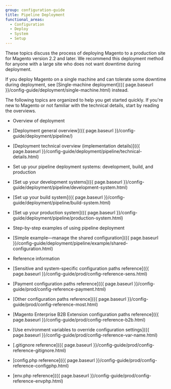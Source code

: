 ```yaml
---
group: configuration-guide
title: Pipeline Deployment
functional_areas:
  - Configuration
  - Deploy
  - System
  - Setup
---
```


These topics discuss the process of deploying Magento to a production site for Magento version 2.2 and later. We recommend this deployment method for anyone with a large site who does not want downtime during deployment.

If you deploy Magento on a single machine and can tolerate some downtime during deployment, see [Single-machine deployment]({{ page.baseurl }}/config-guide/deployment/single-machine.html) instead.

The following topics are organized to help you get started quickly. If you're new to Magento or not familiar with the technical details, start by reading the overviews.

* Overview of deployment

 * [Deployment general overview]({{ page.baseurl }}/config-guide/deployment/pipeline/)
 * [Deployment technical overview (implementation details)]({{ page.baseurl }}/config-guide/deployment/pipeline/technical-details.html)

* Set up your pipeline deployment systems: development, build, and production

 * [Set up your development systems]({{ page.baseurl }}/config-guide/deployment/pipeline/development-system.html)
 * [Set up your build system]({{ page.baseurl }}/config-guide/deployment/pipeline/build-system.html)
 * [Set up your production system]({{ page.baseurl }}/config-guide/deployment/pipeline/production-system.html)

* Step-by-step examples of using pipeline deployment

 * [Simple example&mdash;manage the shared configuration]({{ page.baseurl }}/config-guide/deployment/pipeline/example/shared-configuration.html)

* Reference information

 * [Sensitive and system-specific configuration paths reference]({{ page.baseurl }}/config-guide/prod/config-reference-sens.html)
 * [Payment configuration paths reference]({{ page.baseurl }}/config-guide/prod/config-reference-payment.html)
 * [Other configuration paths reference]({{ page.baseurl }}/config-guide/prod/config-reference-most.html)
 * [Magento Enterprise B2B Extension configuration paths reference]({{ page.baseurl }}/config-guide/prod/config-reference-b2b.html)
 * [Use environment variables to override configuration settings]({{ page.baseurl }}/config-guide/prod/config-reference-var-name.html)
 * [.gitignore reference]({{ page.baseurl }}/config-guide/prod/config-reference-gitignore.html)
 * [config.php reference]({{ page.baseurl }}/config-guide/prod/config-reference-configphp.html)
 * [env.php reference]({{ page.baseurl }}/config-guide/prod/config-reference-envphp.html)
